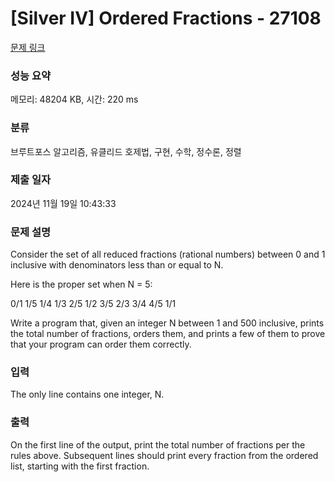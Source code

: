 # [Silver IV] Ordered Fractions - 27108 

[문제 링크](https://www.acmicpc.net/problem/27108) 

### 성능 요약

메모리: 48204 KB, 시간: 220 ms

### 분류

브루트포스 알고리즘, 유클리드 호제법, 구현, 수학, 정수론, 정렬

### 제출 일자

2024년 11월 19일 10:43:33

### 문제 설명

<p>Consider the set of all reduced fractions (rational numbers) between 0 and 1 inclusive with denominators less than or equal to N.</p>

<p>Here is the proper set when N = 5:</p>

<p>0/1 1/5 1/4 1/3 2/5 1/2 3/5 2/3 3/4 4/5 1/1</p>

<p>Write a program that, given an integer N between 1 and 500 inclusive, prints the total number of fractions, orders them, and prints a few of them to prove that your program can order them correctly.</p>

### 입력 

 <p>The only line contains one integer, N.</p>

### 출력 

 <p>On the first line of the output, print the total number of fractions per the rules above. Subsequent lines should print every fraction from the ordered list, starting with the first fraction.</p>

